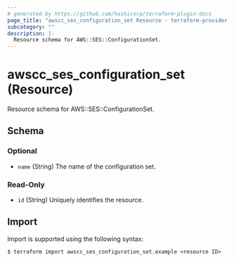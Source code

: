 ```yaml
---
# generated by https://github.com/hashicorp/terraform-plugin-docs
page_title: "awscc_ses_configuration_set Resource - terraform-provider-awscc"
subcategory: ""
description: |-
  Resource schema for AWS::SES::ConfigurationSet.
---
```


# awscc_ses_configuration_set (Resource)

Resource schema for AWS::SES::ConfigurationSet.



<!-- schema generated by tfplugindocs -->
## Schema

### Optional

- `name` (String) The name of the configuration set.

### Read-Only

- `id` (String) Uniquely identifies the resource.

## Import

Import is supported using the following syntax:

```shell
$ terraform import awscc_ses_configuration_set.example <resource ID>
```

